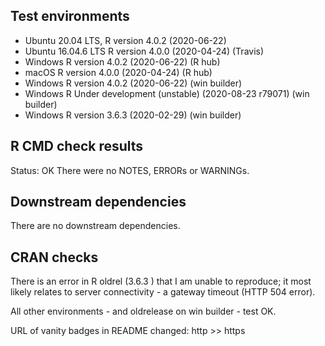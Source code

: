 ## Test environments
* Ubuntu 20.04 LTS, R version 4.0.2 (2020-06-22)
* Ubuntu 16.04.6 LTS R version 4.0.0 (2020-04-24) (Travis)
* Windows R version 4.0.2 (2020-06-22) (R hub)
* macOS R version 4.0.0 (2020-04-24) (R hub)
* Windows R version 4.0.2 (2020-06-22) (win builder)
* Windows R Under development (unstable) (2020-08-23 r79071) (win builder) 
* Windows R version 3.6.3 (2020-02-29) (win builder)

## R CMD check results
Status: OK
There were no NOTES, ERRORs or WARNINGs.  

## Downstream dependencies
There are no downstream dependencies.

## CRAN checks
There is an error in R oldrel (3.6.3 ) that I am unable to reproduce; 
it most likely relates to server connectivity - a gateway timeout (HTTP 504 error).

All other environments - and oldrelease on win builder - test OK.

URL of vanity badges in README changed: http >> https

